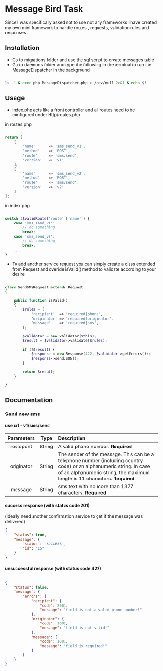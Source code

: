 Message Bird Task
===============================
Since I was specifically asked not to use not any frameworks I have created my own mini framework to handle routes , requests, validation rules and responses .


Installation
-----
* Go to migrations folder and use the sql script to create messages table
* Go to daemons folder and type the following in the terminal to run the MessageDispatcher in the background

```bash

ls -l & exec php MessageDispatcher.php > /dev/null 2>&1 & echo $!

```

Usage
----

* index.php acts like a front controller and all routes need to be configured under Http/routes.php

in routes.php

```php

return [
    [
        'name'      => 'sms_send_v1',
        'method'    => 'POST',
        'route'     => 'sms/send',
        'version'   => 'v1'
    ],
    [
        'name'      => 'sms_send_v2',
        'method'    => 'POST',
        'route'     => 'sms/send',
        'version'   => 'v2'
    ]
];

```
in index.php

```php

switch ($validRoute['route']['name']) {
    case 'sms_send_v1':
        // do something
        break;
    case 'sms_send_v2':
        // do something
        break;
    ...
}

```

* To add another service request you can simply create a class extended from Request and overide isValid() method to validate according to your desire

```php

class SendSMSRequest extends Request
{

    public function isValid()
    {
        $rules = [
            'recipient'  => 'required|phone',
            'originator' => 'required|originator',
            'message'    => 'required|sms',
        ];

        $validator = new Validator($this);
        $result = $validator->validate($rules);

        if (!$result) {
            $response = new Response(422, $validator->getErrors());
            $response->sendJSON();
        }

        return $result;
    }

}

```

Documentation
----

### Send new sms

#### use url - v1/sms/send

| Parameters        | Type           | Description  |
| :------------: |:-------:| :-----------------|
| reciepent     | String | A valid phone number. **Required** |
| originator    | String      |   The sender of the message. This can be a telephone number (including country code) or an alphanumeric string. In case of an alphanumeric string, the maximum length is 11 characters. **Required**|
| message       | String      |    sms text with no more than 1377 characters. **Required** |

#### success response (with status code 201)
(ideally need another confirmation service to get if the message was delivered)

```json
{
    "status": true,
    "message": {
        "status": "SUCCESS",
        "id": "15"
    }
}

```

#### unsuccessful response (with status code 422)

```json

{
    "status": false,
    "message": {
        "errors": {
            "recipient": {
                "code": 2001,
                "message": "field is not a valid phone number!"
            },
            "originator": {
                "code": 1002,
                "message": "field is not valid!"
            },
            "message": {
                "code": 1001,
                "message": "field is required!"
            }
        }
    }
}

```

